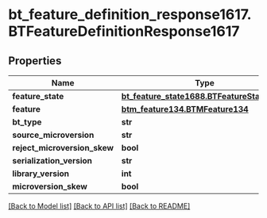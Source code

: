 # bt_feature_definition_response1617.BTFeatureDefinitionResponse1617

## Properties
Name | Type | Description | Notes
------------ | ------------- | ------------- | -------------
**feature_state** | [**bt_feature_state1688.BTFeatureState1688**](BTFeatureState1688.md) |  | [optional] 
**feature** | [**btm_feature134.BTMFeature134**](BTMFeature134.md) |  | [optional] 
**bt_type** | **str** |  | [optional] 
**source_microversion** | **str** |  | [optional] 
**reject_microversion_skew** | **bool** |  | [optional] 
**serialization_version** | **str** |  | [optional] 
**library_version** | **int** |  | [optional] 
**microversion_skew** | **bool** |  | [optional] 

[[Back to Model list]](../README.md#documentation-for-models) [[Back to API list]](../README.md#documentation-for-api-endpoints) [[Back to README]](../README.md)


